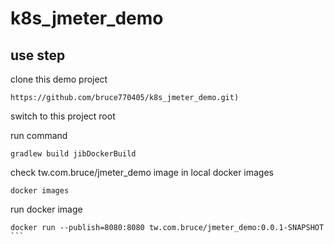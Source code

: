 # k8s_jmeter_demo

## use step 
clone this demo project
```
https://github.com/bruce770405/k8s_jmeter_demo.git)
```

switch to this project root

run command
```
gradlew build jibDockerBuild
```

check tw.com.bruce/jmeter_demo image in local docker images
```
docker images
```

run docker image
````
docker run --publish=8080:8080 tw.com.bruce/jmeter_demo:0.0.1-SNAPSHOT
```
